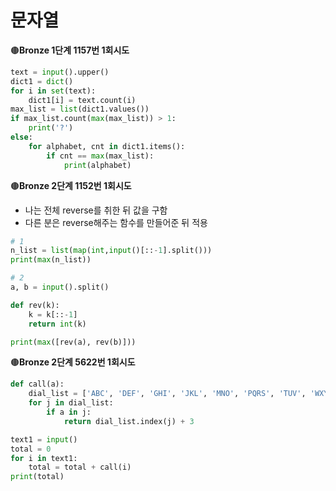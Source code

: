 # 문자열

🟤**Bronze 1단계 1157번 1회시도**

```python
text = input().upper()
dict1 = dict()
for i in set(text):
    dict1[i] = text.count(i)
max_list = list(dict1.values())
if max_list.count(max(max_list)) > 1:
    print('?')
else:
    for alphabet, cnt in dict1.items():
        if cnt == max(max_list):
            print(alphabet)
```



🟤**Bronze 2단계 1152번 1회시도**

- 나는 전체 reverse를 취한 뒤 값을 구함
- 다른 분은 reverse해주는 함수를 만들어준 뒤 적용

```python
# 1
n_list = list(map(int,input()[::-1].split()))
print(max(n_list))

# 2
a, b = input().split()

def rev(k):
    k = k[::-1]
    return int(k)

print(max([rev(a), rev(b)]))
```



🟤**Bronze 2단계 5622번 1회시도**

```python
def call(a):
    dial_list = ['ABC', 'DEF', 'GHI', 'JKL', 'MNO', 'PQRS', 'TUV', 'WXYZ']
    for j in dial_list:
        if a in j:
            return dial_list.index(j) + 3

text1 = input()
total = 0
for i in text1:
    total = total + call(i)
print(total)
```

